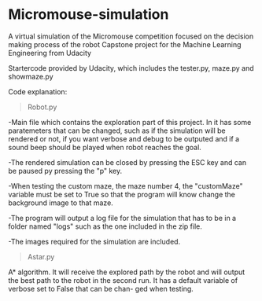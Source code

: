 # Micromouse-simulation
A virtual simulation of the Micromouse competition focused on the decision making process of the robot
Capstone project for the Machine Learning Engineering from Udacity

Startercode provided by Udacity, which includes the tester.py, maze.py and showmaze.py

Code explanation:

>Robot.py

-Main file which contains the exploration part of this project. In it has some paratemeters
that can be changed, such as if the simulation will be rendered or not, if you want verbose
and debug to be outputed and if a sound beep should be played when robot reaches the goal.

-The rendered simulation can be closed by pressing the ESC key and can be paused py pressing
the "p" key.

-When testing the custom maze, the maze number 4, the "customMaze" variable must be set to True
so that the program will know change the background image to that maze.

-The program will output a log file for the simulation that has to be in a folder named "logs"
such as the one included in the zip file.

-The images required for the simulation are included.

>Astar.py

A* algorithm. It will receive the explored path by the robot and will output the best path to
the robot in the second run. It has a default variable of verbose set to False that can be chan-
ged when testing.


